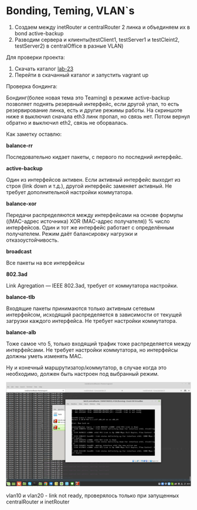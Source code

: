 # Bonding, Teming, VLAN`s
1. Создаем между inetRouter  и centralRouter 2 линка и объединяем их в bond active-backup
2. Разводим сервера и клиенты(testClient1, testServer1 и testCleint2, testServer2) в centralOffice в разные VLAN)

Для проверки проекта:
1. Скачать каталог [lab-23](../lab-23)
2. Перейти в скачанный каталог и запустить vagrant up 

Проверка бондинга:

Бондинг(более новая тема это Teaming) в режиме active-backup  позволяет поднять резервный интерфейс, если другой упал, то есть   резервирование линка, есть и другие режимы работы. На скриншоте ниже я выключил сначала eth3 линк пропал, но связь нет. Потом вернул обратно и выключил eth2, связь не оборвалась. 

Как заметку оставлю:

**balance-rr**

Последовательно кидает пакеты, с первого по последний интерфейс.

**active-backup**

Один из интерфейсов активен. Если активный интерфейс выходит из строя (link down и т.д.), другой интерфейс заменяет активный. 
Не требует дополнительной настройки коммутатора.

**balance-xor**

Передачи распределяются между интерфейсами на основе формулы ((MAC-адрес источника) XOR (MAC-адрес получателя)) % число интерфейсов. Один и тот же интерфейс работает с определённым получателем. Режим даёт балансировку нагрузки и отказоустойчивость.

**broadcast**

Все пакеты на все интерфейсы

**802.3ad**

Link Agregation — IEEE 802.3ad, требует от коммутатора настройки.

**balance-tlb**

Входящие пакеты принимаются только активным сетевым интерфейсом, исходящий распределяется в зависимости от текущей загрузки каждого интерфейса. Не требует настройки коммутатора.

**balance-alb**

Тоже самое что 5, только входящий трафик тоже распределяется между интерфейсами. Не требует настройки коммутатора, но интерфейсы должны уметь изменять MAC.

Ну и конечный маршрутизатор/коммутатор, в случае когда это необходимо, должен быть настроен под выбранный режим.

![схема](./imgs/bonding.png)

vlan10 и vlan20 - link not ready, проверялось только при запущенных centralRouter и inetRouter
